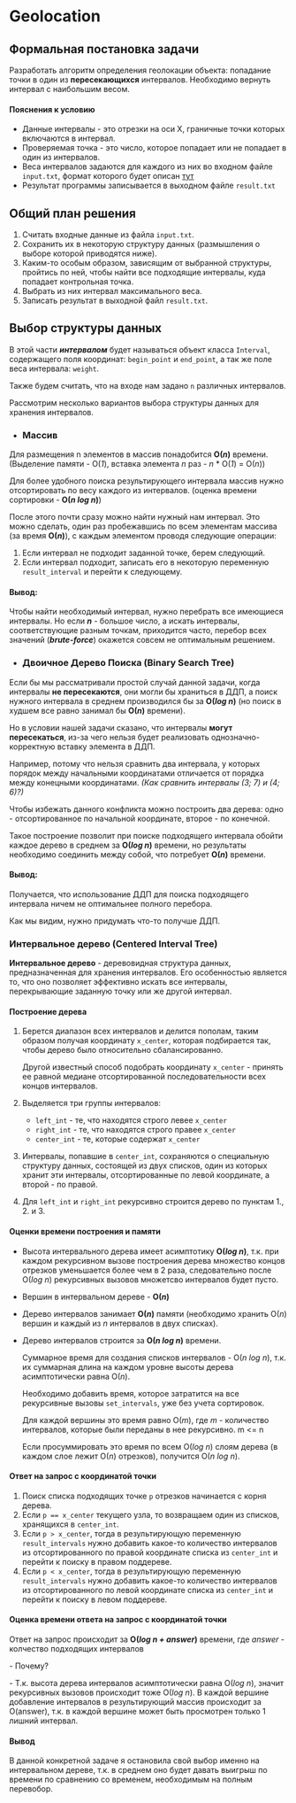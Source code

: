# Geolocation

## Формальная постановка задачи

Разработать алгоритм определения геолокации объекта: попадание точки в один из **пересекающихся** интервалов. Необходимо вернуть интервал с наибольшим весом. 

#### Пояснения к условию

* Данные интервалы - это отрезки на оси Х, граничные точки которых включаются в интервал. 
* Проверяемая точка - это число, которое попадает или не попадает в один из интервалов.
* Веса интервалов задаются для каждого из них во входном файле `input.txt`, формат которого будет описан [тут](README.md)
* Результат программы записывается в выходном файле `result.txt`

## Общий план решения

1. Считать входные данные из файла `input.txt`.
2. Сохранить их в некоторую структуру данных (размышления о выборе которой приводятся ниже).
3. Каким-то особым образом, зависящим от выбранной структуры, пройтись по ней, чтобы найти все подходящие интервалы, куда попадает контрольная точка.
4. Выбрать из них интервал максимального веса.
5. Записать результат в выходной файл `result.txt`.

## Выбор структуры данных

В этой части ***интервалом*** будет называться объект класса `Interval`, содержащего поля координат: `begin_point` и `end_point`, а так же поле веса интервала: `weight`.

Также будем считать, что на входе нам задано `n` различных интервалов.

Рассмотрим несколько вариантов выбора структуры данных для хранения интервалов.

* ### Массив
    
Для размещения n элементов в массив понадобится **O(*n*)** времени. (Выделение памяти - O(*1*), вставка элемента *n* раз - *n* * O(*1*) = O(*n*))
    
Для более удобного поиска результирующего интервала массив нужно отсортировать по весу каждого из интервалов. (оценка времени сортировки - **O(*n log n*)**)
    
После этого почти сразу можно найти нужный нам интервал. Это можно сделать, один раз пробежавшись по всем элементам массива (за время **O(*n*)**), с каждым элементом проводя следующие операции:
    
1) Если интервал не подходит заданной точке, берем следующий.
2) Если интервал подходит, записать его в некоторую переменную `result_interval` и перейти к следующему.

#### Вывод:
    
Чтобы найти необходимый интервал, нужно перебрать все имеющиеся интервалы. Но если ***n*** - большое число, а искать интервалы, соответствующие разным точкам, приходится часто, перебор всех значений (***brute-force***) окажется совсем не оптимальным решением.

* ### Двоичное Дерево Поиска (Binary Search Tree)
	
Если бы мы рассматривали простой случай данной задачи, когда интервалы **не пересекаются**, они могли бы храниться в ДДП, а поиск нужного интервала в среднем производился бы за **O(*log n*)** (но поиск в худшем все равно занимал бы **O(*n*)** времени). 
    
Но в условии нашей задачи сказано, что интервалы **могут пересекаться**, из-за чего нельзя будет реализовать однозначно-корректную вставку элемента в ДДП.
    
Например, потому что нельзя сравнить два интервала, у которых порядок между начальными координатами отличается от порядка между конецными координатами. *(Как сравнить интервалы (3; 7) и (4; 6)?)*
    
Чтобы избежать данного конфликта можно построить два дерева: одно - отсортированное по начальной координате, второе - по конечной. 
    
Такое построение позволит при поиске подходящего интервала обойти каждое дерево в среднем за **O(*log n*)** времени, но результаты необходимо соединить между собой, что потребует **O(*n*)** времени.
    
#### Вывод:

Получается, что использование ДДП для поиска подходящего интервала ничем не оптимальнее полного перебора.
    
Как мы видим, нужно придумать что-то получше ДДП.
    
### Интервальное дерево (Centered Interval Tree)
	
**Интервальное дерево** - деревовидная структура данных, предназначенная для хранения интервалов. Его особенностью является то, что оно позволяет эффективно искать все интервалы, перекрывающие заданную точку или же другой интервал.
    
#### Построение дерева
    
1) Берется диапазон всех интервалов и делится пополам, таким образом получая координату `x_center`, которая подбирается так, чтобы дерево было относительно сбалансированно.
    
    Другой известный способ подобрать координату `x_center` - принять ее равной медиане отсортированной последовательности всех концов интервалов.

2) Выделяется три группы интервалов:

	* `left_int` - те, что находятся строго левее `x_center`
	* `right_int` - те, что находятся строго правее `x_center`
	* `center_int` - те, которые содержат `x_center`
	
3) Интервалы, попавшие в `center_int`, сохраняются о специальную структуру данных, состоящей из двух списков, один из которых хранит эти интервалы, отсортированные по левой координате, а второй - по правой.

4) Для `left_int` и `right_int` рекурсивно строится дерево по пунктам 1., 2. и 3.

#### Оценки времени построения и памяти
    
* Высота интервального дерева имеет асимптотику **O(*log n*)**, т.к. при каждом рекурсивном вызове построения дерева множество концов отрезков уменьшается более чем в 2 раза, следовательно после O(*log n*) рекурсивных вызовов множетсво интервалов будет пусто.

* Вершин в интервальном дереве - **O(*n*)**

* Дерево интервалов занимает **O(*n*)** памяти (необходимо хранить O(*n*) вершин и каждый из *n* интервалов в двух списках).

* Дерево интервалов строится за **O(*n log n*)** времени.

    Суммарное время для создания списков интервалов - O(*n log n*), т.к. их суммарная длина на каждом уровне высоты дерева асимптотически равна O(*n*). 
        
    Необходимо добавить время, которое затратится на все рекурсивные вызовы `set_intervals`, уже без учета сортировок. 
    
    Для каждой вершины это время равно O(*m*), где *m* - количество интервалов, которые были переданы в нее рекурсивно. m <= n 
    
    Если просуммировать это время по всем O(*log n*) слоям дерева (в каждом слое лежит O(*n*) отрезков), получится O(*n log n*).
        
#### Ответ на запрос с координатой точки
    
1) Поиск списка подходящих точке `p` отрезков начинается с корня дерева.
2) Если `p == x_center` текущего узла, то возвращаем один из списков, хранящихся в `center_int`.
3) Если `p > x_center`, тогда в результирующую переменную `result_intervals` нужно добавить какое-то количество интервалов из отсортированного по правой координате списка из `center_int` и перейти к поиску в правом поддереве. 
4) Если `p < x_center`, тогда в результирующую переменную `result_intervals` нужно добавить какое-то количество интервалов из отсортированного по левой координате списка из `center_int` и перейти к поиску в левом поддереве.

#### Оценка времени ответа на запрос с координатой точки
    
Ответ на запрос происходит за **O(*log n + answer*)** времени, где *answer* - колчество подходящих интервалов
    
*-* Почему?    
    
*-* Т.к. высота дерева интервалов асимптотически равна O(*log n*), значит рекурсивных вызовов происходит тоже O(*log n*). В каждой вершине добавление интервалов в результирующий массив происходит за O(answer), т.к. в каждой вершине может быть просмотрен только 1 лишний интервал.
    
#### Вывод
    
В данной конкретной задаче я остановила свой выбор именно на интервальном дереве, т.к. в среднем оно будет давать выигрыш по времени по сравнению со временем, необходимым на полным перевобор.
